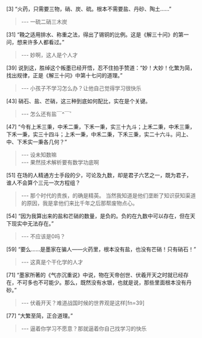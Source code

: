 
[3] “火药，只需要三物，硝、炭、硫。根本不需要盐、丹砂、陶土……”
>--- 一硫二硝三木炭<br>

[31] “鞔之适用排水、称重之法，得出了锡铜的比例。这是《解三十问》的第一问，想来许多人都看过。”
>--- 妙啊，这人是个人才<br>

[39] 说到这，胜绰这个叛墨已经开悟，忍不住拍手赞道：“妙！大妙！化繁为简，找出规律，正是《解三十问》中第十七问的道理。”
>--- 小孩子不学习怎么办？让他自己觉得学习很快乐<br>

[43] 硝石、盐、芒硝，这三种到底如何配比，实在是个关键。
>--- 怎么还有盐￣^￣゜<br>

[47] “今有上禾三秉，中禾二秉，下禾一秉，实三十九斗；上禾二秉，中禾三秉，下禾一秉，实三十四斗；上禾一秉，中禾二秉，下禾三秉，实二十六斗。问上、中、下禾实一秉各几何？”
>--- 设未知数嘛<br>
>--- 果然技术解析要有数学功底啊<br>

[51] 在场的人精通方士手段的少，可论及九数，却是君子六艺之一，既为君子，谁人不会算个三元一次方程组？
>--- 那个时代的贵族，的确是精英。
当然我知道是他们垄断了知识获知渠道的原因，我是拿他们来比千年之后那帮废物点心。<br>

[54] “因为我算出来的盐和芒硝的数量，是负的。负的在九数中可以存在，但在天下现实中无法存在。”
>--- 不应该是0吗？<br>

[59] “要么……是墨家在骗人——火药里，根本没有盐，也没有芒硝！只有硝石！”
>--- 这真是个干化学的人才<br>

[71] “墨家所著的《气亦沉重说》中说，物在天帝创世、伏羲开天之时就已经存在，不可多也不可能少。那么，既然没有水银，也就是说，那些里面根本没有丹砂。”
>--- 伏羲开天？难道战国时候的世界观是这样[fn=39]<br>

[77] “大繁至简，正合道理。”
>--- 逼着你学习不愿意？那就逼着你自己找学习的快乐<br>
